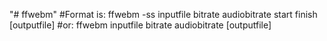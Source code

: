 "# ffwebm" 
#Format is: ffwebm -ss inputfile bitrate audiobitrate start finish [outputfile]
#or: ffwebm inputfile bitrate audiobitrate [outputfile]